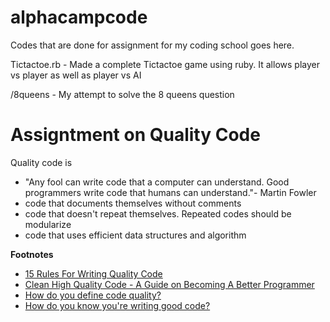 # alphacampcode

Codes that are done for assignment for my coding school goes here.

Tictactoe.rb - Made a complete Tictactoe game using ruby. It allows player vs player as well as player vs AI

/8queens - My attempt to solve the 8 queens question


# Assigntment on Quality Code

Quality code is 
* "Any fool can write code that a computer can understand. Good programmers write code that humans can understand."- Martin Fowler
* code that documents themselves without comments
* code that doesn't repeat themselves. Repeated codes should be modularize
* code that uses efficient data structures and algorithm

__Footnotes__
* [15 Rules For Writing Quality Code](http://www.informit.com/articles/article.aspx?p=2223710) 
* [Clean High Quality Code - A Guide on Becoming A Better Programmer](https://www.butterfly.com.au/blog/website-development/clean-high-quality-code-a-guide-on-how-to-become-a-better-programmer)
* [How do you define code quality?](https://www.quora.com/How-do-you-define-code-quality)
* [How do you know you're writing good code?](https://softwareengineering.stackexchange.com/questions/61655/how-do-you-know-youre-writing-good-code)
